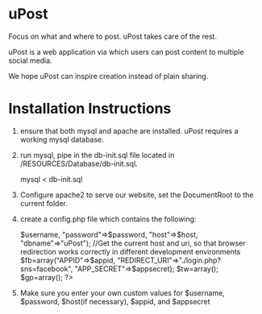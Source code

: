 uPost
=====

Focus on what and where to post. uPost takes care of the rest.

uPost is a web application via which users can post content to multiple social media.

We hope uPost can inspire creation instead of plain sharing.

Installation Instructions
=========================

1. ensure that both mysql and apache are installed. uPost requires a working mysql database.

2. run mysql, pipe in the db-init.sql file located in /RESOURCES/Database/db-init.sql.

	mysql < db-init.sql

3. Configure apache2 to serve our website, set the DocumentRoot to the current folder.

4. create a config.php file which contains the following:

	<?php

	//Store mysql information
	$username = "";
	$password = "";
	$host = "localhost";
	//store facebook api information
	$appid = "";
	$appsecret = "";

	$database=array("username" => $username, "password"=>$password, "host"=>$host, "dbname"=>"uPost");

	//Get the current host and uri, so that browser redirection works correctly in different development environments

	$fb=array("APPID"=>$appid, "REDIRECT_URI"=>"./login.php?sns=facebook", "APP_SECRET"=>$appsecret);
	$tw=array();
	$gp=array();

	?>

5. Make sure you enter your own custom values for $username, $password, $host(if necessary), $appid, and $appsecret